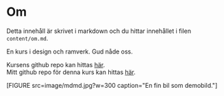 <!-- ---
views:
    kursrepo:
        region: sidebar-right
        template: anax/v2/block/default
        data:
            meta:
                type: single
                route: block/om-kursrepo

    redovisa:
        region: sidebar-right
        template: anax/v2/block/default
        data:
            meta:5
                type: single
                route: block/om-redovisa
--- -->

# Om

Detta innehåll är skrivet i markdown och du hittar innehållet i filen `content/om.md`.

En kurs i design och ramverk. Gud nåde oss.

Kursens github repo kan hittas <a href="https://github.com/dbwebb-se/design">här</a>.<br>
Mitt github repo för denna kurs kan hittas <a href="https://github.com/Hatooz/desingv2">här</a>.

[FIGURE src=image/mdmd.jpg?w=300 caption="En fin bil som demobild."]
